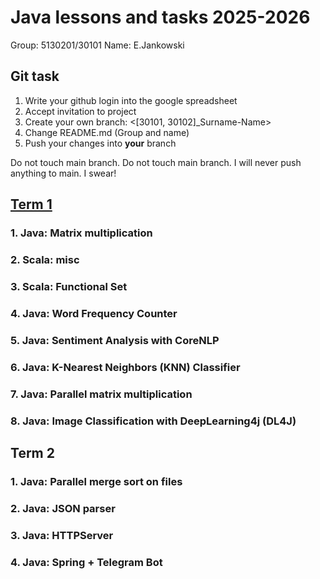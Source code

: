 # Java lessons and tasks 2025-2026

Group: 5130201/30101
Name: E.Jankowski

## Git task

1. Write your github login into the google spreadsheet
2. Accept invitation to project
3. Create your own branch: <[30101, 30102]_Surname-Name>
4. Change README.md (Group and name)
5. Push your changes into **your** branch


Do not touch main branch. Do not touch main branch. I will never push anything to main. I swear!


## [Term 1](https://github.com/mycelium/j25-26/tree/main/tasks/term-1#hsai-25-26-java-course---1)

### 1. Java: Matrix multiplication

### 2. Scala: misc

### 3. Scala: Functional Set

### 4. Java: Word Frequency Counter

### 5. Java: Sentiment Analysis with CoreNLP

### 6. Java: K-Nearest Neighbors (KNN) Classifier

### 7. Java: Parallel matrix multiplication

### 8. Java: Image Classification with DeepLearning4j (DL4J)


## Term 2

### 1. Java: Parallel merge sort on files

### 2. Java: JSON parser

### 3. Java: HTTPServer

### 4. Java: Spring + Telegram Bot

